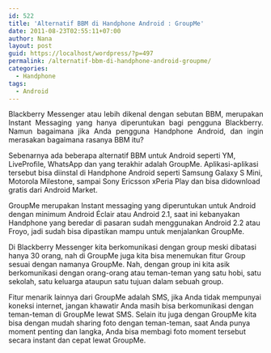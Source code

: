 ```yaml
---
id: 522
title: 'Alternatif BBM di Handphone Android : GroupMe'
date: 2011-08-23T02:55:11+07:00
author: Nana
layout: post
guid: https://localhost/wordpress/?p=497
permalink: /alternatif-bbm-di-handphone-android-groupme/
categories:
  - Handphone
tags:
  - Android
---
```

<p style="text-align: justify;">
  Blackberry Messenger atau lebih dikenal dengan sebutan BBM, merupakan Instant Messaging yang hanya diperuntukan bagi pengguna Blackberry. Namun bagaimana jika Anda pengguna Handphone Android, dan ingin merasakan bagaimana rasanya BBM itu?
</p>

Sebenarnya ada beberapa alternatif BBM untuk Android seperti YM, LiveProfile, WhatsApp dan yang terakhir adalah GroupMe. Aplikasi-aplikasi tersebut bisa diinstal di Handphone Android seperti Samsung Galaxy S Mini, Motorola Milestone, sampai Sony Ericsson xPeria Play dan bisa didownload gratis dari Android Market.

GroupMe merupakan Instant messaging yang diperuntukan untuk Android dengan minimum Android Éclair atau Android 2.1, saat ini kebanyakan Handphone yang beredar di pasaran sudah menggunakan Android 2.2 atau Froyo, jadi sudah bisa dipastikan mampu untuk menjalankan GroupMe.

Di Blackberry Messenger kita berkomunikasi dengan group meski dibatasi hanya 30 orang, nah di GroupMe juga kita bisa menemukan fitur Group sesuai dengan namanya GroupMe. Nah, dengan group ini kita asik berkomunikasi dengan orang-orang atau teman-teman yang satu hobi, satu sekolah, satu keluarga ataupun satu tujuan dalam sebuah group.

Fitur menarik lainnya dari GroupMe adalah SMS, jika Anda tidak mempunyai koneksi internet, jangan khawatir Anda masih bisa berkomunikasi dengan teman-teman di GroupMe lewat SMS. Selain itu juga dengan GroupMe kita bisa dengan mudah sharing foto dengan teman-teman, saat Anda punya moment penting dan langka, Anda bisa membagi foto moment tersebut secara instant dan cepat lewat GroupMe.